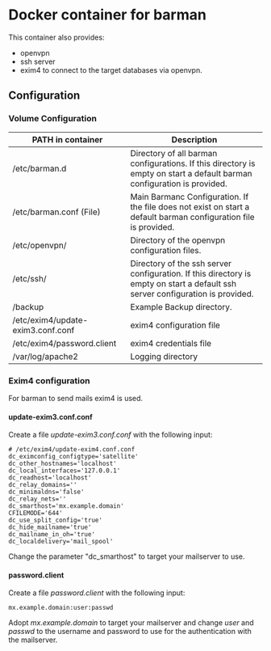 # Docker container for barman

This container also provides:
 * openvpn
 * ssh server
 * exim4
to connect to the target databases via openvpn.

## Configuration
 
 ### Volume Configuration
  | PATH in container | Description |
  | ---------------------- | ----------- |
  | /etc/barman.d | Directory of all barman configurations. If this directory is empty on start a default barman configuration is provided. |
  | /etc/barman.conf (File) | Main Barmanc Configuration. If the file does not exist on start a default barman configuration file is provided. | 
  | /etc/openvpn/ | Directory of the openvpn configuration files. |
  | /etc/ssh/ | Directory of the ssh server configuration. If this directory is empty on start a default ssh server configuration is provided. |
  | /backup | Example Backup directory. |
  | /etc/exim4/update-exim3.conf.conf | exim4 configuration file |
  | /etc/exim4/password.client | exim4 credentials file |
  | /var/log/apache2 | Logging directory |
  
 ### Exim4 configuration
  For barman to send mails exim4 is used.
 #### update-exim3.conf.conf
 Create a file _update-exim3.conf.conf_ with the following input:
 ```
 # /etc/exim4/update-exim4.conf.conf
dc_eximconfig_configtype='satellite'
dc_other_hostnames='localhost'
dc_local_interfaces='127.0.0.1'
dc_readhost='localhost'
dc_relay_domains=''
dc_minimaldns='false'
dc_relay_nets=''
dc_smarthost='mx.example.domain'
CFILEMODE='644'
dc_use_split_config='true'
dc_hide_mailname='true'
dc_mailname_in_oh='true'
dc_localdelivery='mail_spool'
 ```
 Change the parameter "dc_smarthost" to target your mailserver to use.
 
 #### password.client
 Create a file _password.client_ with the following input:
 ```
 mx.example.domain:user:passwd
 ```
 Adopt _mx.example.domain_ to target your mailserver and change _user_ and _passwd_ to the username and password to use for the authentication with the mailserver.
